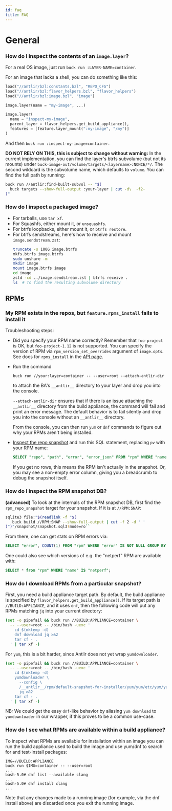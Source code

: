 ```yaml
---
id: faq
title: FAQ
---
```


# General

### How do I inspect the contents of an `image.layer`?

For a real OS image, just run `buck run :LAYER-NAME=container`.

For an image that lacks a shell, you can do something like this:

```py
load("//antlir/bzl:constants.bzl", "REPO_CFG")
load("//antlir/bzl:flavor_helpers.bzl", "flavor_helpers")
load("//antlir/bzl:image.bzl", "image")

image.layer(name = "my-image", ...)

image.layer(
  name = "inspect-my-image",
  parent_layer = flavor_helpers.get_build_appliance(),
  features = [feature.layer_mount(":my-image", "/my")]
)
```

And then `buck run :inspect-my-image=container`.

**DO NOT RELY ON THIS, this is subject to change without warning:** In the current implementation, you can find the layer's btrfs subvolume (but not its mounts) under `buck-image-out/volume/targets/<layername>:NONCE/*/`. The second wildcard is the subvolume name, which defaults to `volume`. You can find the full path by running:

```bash
buck run //antlir:find-built-subvol -- "$(
  buck targets --show-full-output :your-layer | cut -d\  -f2-
)"
```

### How do I inspect a packaged image?

- For tarballs, use `tar xf`.
- For Squashfs, either mount it, or `unsquashfs`.
- For btrfs loopbacks, either mount it, or `btrfs restore`.
- For btrfs sendstreams, here's how to receive and mount `image.sendstream.zst`:
  ```bash
  truncate -s 100G image.btrfs
  mkfs.btrfs image.btrfs
  sudo unshare -m
  mkdir image
  mount image.btrfs image
  cd image
  zstd -cd ../image.sendstream.zst | btrfs receive .
  ls  # To find the resulting subvolume directory
  ```

## RPMs

### My RPM exists in the repos, but `feature.rpms_install` fails to install it

Troubleshooting steps:

- Did you specify your RPM name correctly? Remember that `foo-project` is OK, but `foo-project-1.12` is not supported. You can specify the version of RPM via `rpm_version_set_overrides` argument of `image.opts`. See docs for `rpms_install` in the [API page](api/bzl/image.bzl.md).

- Run the command

  ```
  buck run //your:layer=container -- --user=root --attach-antlir-dir
  ```

  to attach the BA's `__antlir__` directory to your layer and drop you into the console.

  `--attach-antlir-dir` ensures that if there is an issue attaching the `__antlir__` directory from the build appliance, the command will fail and print an error message. The default behavior is to fail silently and drop you into the console without an `__antlir__` directory.

  From the console, you can then run `yum` or `dnf` commands to figure out why your RPMs aren't being installed.

- [Inspect the repo snapshot](#how-do-i-inspect-the-rpm-snapshot-db) and run this SQL statement, replacing `pv` with your RPM name:

  ```sql
  SELECT "repo", "path", "error", "error_json" FROM "rpm" WHERE "name" = "pv"
  ```

  If you get no rows, this means the RPM isn't actually in the snapshot. Or, you may see a non-empty error column, giving you a breadcrumb to debug the snapshot itself.

### How do I inspect the RPM snapshot DB?

**(advanced)** To look at the internals of the RPM snapshot DB, first find the `rpm_repo_snapshot` target for your snapshot. If it is at `//RPM:SNAP`:

```bash
sqlite3 file:"$(readlink -f "$(
   buck build //RPM:SNAP --show-full-output | cut -f 2 -d ' '
)")"/snapshot/snapshot.sql3?mode=ro``
```

From there, one can get stats on RPM errors via:

```sql
SELECT "error", COUNT(1) FROM "rpm" WHERE "error" IS NOT NULL GROUP BY "error";
```

One could also see which versions of e.g. the "netperf" RPM are available with:

```sql
SELECT * from "rpm" WHERE "name" IS "netperf";
```

### How do I download RPMs from a particular snapshot?

First, you need a build appliance target path. By default, the build appliance is specified by `flavor_helpers.get_build_appliance()`. If its target path is `//BUILD:APPLIANCE`, and it uses `dnf`, then the following code will put any RPMs matching `jq` into your current directory:

```bash
(set -o pipefail && buck run //BUILD:APPLIANCE=container \
  -- --user=root -- /bin/bash -uexc '
    cd $(mktemp -d)
    dnf download jq >&2
    tar cf - .
  ' | tar xf -)
```

For `yum`, this is a bit harder, since Antlir does not yet wrap `yumdownloader`.

```bash
(set -o pipefail && buck run //BUILD:APPLIANCE=container \
  -- --user=root -- /bin/bash -uexc '
    cd $(mktemp -d)
    yumdownloader \
      --config \
      /__antlir__/rpm/default-snapshot-for-installer/yum/yum/etc/yum/yum.conf \
      jq >&2
    tar cf - .
  ' | tar xf -)
```

NB: We could get the easy `dnf`-like behavior by aliasing `yum download` to `yumdownloader` in our wrapper, if this proves to be a common use-case.

### How do I see what RPMs are available within a build appliance?

To inspect what RPMs are available for installation within an image you can run the build appliance used to build the image and use yum/dnf to search for and test-install packages:

```
IMG=//BUILD:APPLIANCE
buck run $IMG=container -- --user=root
...
bash-5.0# dnf list --available clang
...
bash-5.0# dnf install clang
...
```

Note that any changes made to a running image (for example, via the dnf install above) are discarded once you exit the running image.
